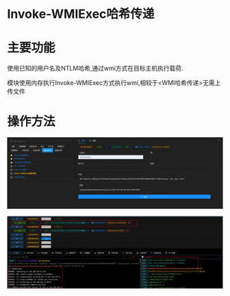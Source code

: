 # Invoke-WMIExec哈希传递

# 主要功能
使用已知的用户名及NTLM哈希,通过wmi方式在目标主机执行载荷.

模块使用内存执行Invoke-WMIExec方式执行wmi,相较于<WMI哈希传递>无需上传文件

# 操作方法
![](img\LateralMovement_PassTheHash_ByInvokeWMIExec\1.webp)

![](img\LateralMovement_PassTheHash_ByInvokeWMIExec\2.webp)




